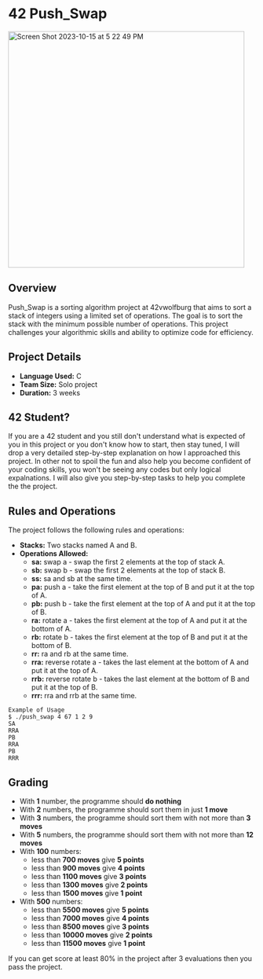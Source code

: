 # 42 Push_Swap

<img width="481" alt="Screen Shot 2023-10-15 at 5 22 49 PM" src="https://github.com/codedmarve/push_swap/assets/93935663/89098c9f-141a-4f3b-adf8-92a72387f7cd">

## Overview

Push_Swap is a sorting algorithm project at 42vwolfburg that aims to sort a stack of integers using a limited set of operations. The goal is to sort the stack with the minimum possible number of operations. This project challenges your algorithmic skills and ability to optimize code for efficiency.

## Project Details

- **Language Used:** C
- **Team Size:** Solo project
- **Duration:** 3 weeks

## 42 Student?
If you are a 42 student and you still don't understand what is expected of you in this project or you don't know how to start, then stay tuned, I will drop a very detailed step-by-step explanation on how I approached this project. In other not to spoil the fun and also help you become confident of your coding skills, you won't be seeing any codes but only logical expalnations. I will also give you step-by-step tasks to help you complete the the project.

## Rules and Operations
The project follows the following rules and operations:

- **Stacks:** Two stacks named A and B.
- **Operations Allowed:**
  - **sa:** swap a - swap the first 2 elements at the top of stack A.
  - **sb:** swap b - swap the first 2 elements at the top of stack B.
  - **ss:** sa and sb at the same time.
  - **pa:** push a - take the first element at the top of B and put it at the top of A.
  - **pb:** push b - take the first element at the top of A and put it at the top of B.
  - **ra:** rotate a - takes the first element at the top of A and put it at the bottom of A.
  - **rb:** rotate b - takes the first element at the top of B and put it at the bottom of B.
  - **rr:** ra and rb at the same time.
  - **rra:** reverse rotate a - takes the last element at the bottom of A and put it at the top of A.
  - **rrb:** reverse rotate b - takes the last element at the bottom of B and put it at the top of B.
  - **rrr:** rra and rrb at the same time.

```shell
Example of Usage
$ ./push_swap 4 67 1 2 9
SA
RRA
PB
RRA
PB
RRR
```

## Grading
- With **1** number, the programme should **do nothing**
- With **2** numbers, the programme should sort them in just **1 move**
- With **3** numbers, the programme should sort them with not more than **3 moves**
- With **5** numbers, the programme should sort them with not more than **12 moves** 
- With **100** numbers:
  - less than **700 moves** give **5 points**
  - less than **900 moves** give **4 points**
  - less than **1100 moves** give **3 points**
  - less than **1300 moves** give **2 points**
  - less than **1500 moves** give **1 point**
- With **500** numbers:
  - less than **5500 moves** give **5 points**
  - less than **7000 moves** give **4 points**
  - less than **8500 moves** give **3 points**
  - less than **10000 moves** give **2 points**
  - less than **11500 moves** give **1 point**

If you can get score at least 80% in the project after 3 evaluations then you pass the project.

